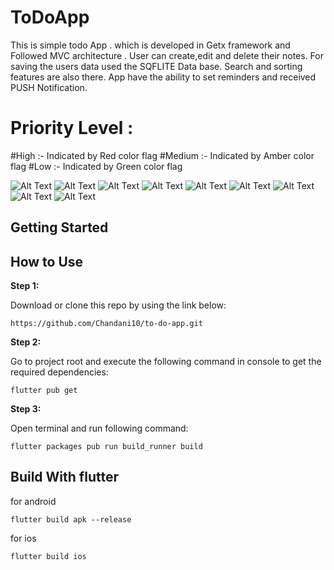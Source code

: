# ToDoApp

This is simple todo App . which is developed in Getx framework and Followed MVC architecture . User can create,edit and delete their notes.
For saving the users data used the SQFLITE Data base. Search and sorting features are also there. App have the ability to set reminders and received PUSH Notification.

# Priority Level :

#High :- Indicated by Red color flag
#Medium :- Indicated by Amber color flag
#Low :- Indicated by Green color flag

![Alt Text](screenshot/Screenshot_1691751978.png)
![Alt Text](screenshot/Screenshot_1691751992.png)
![Alt Text](screenshot/Screenshot_1691751999.png)
![Alt Text](screenshot/Screenshot_1691752079.png)
![Alt Text](screenshot/Screenshot_1691752094.png)
![Alt Text](screenshot/Screenshot_1691752101.png)
![Alt Text](screenshot/Screenshot_1691752113.png)
![Alt Text](screenshot/Screenshot_1691752135.png)
![Alt Text](screenshot/Screenshot_1691752176.png)

## Getting Started

## How to Use

**Step 1:**

Download or clone this repo by using the link below:

```
https://github.com/Chandani10/to-do-app.git

```

**Step 2:**

Go to project root and execute the following command in console to get the required dependencies:

```
flutter pub get 

```
**Step 3:**

Open terminal and run following command:

```
flutter packages pub run build_runner build

```

## Build With flutter

for android

```
flutter build apk --release
```

for ios

```
flutter build ios

```
